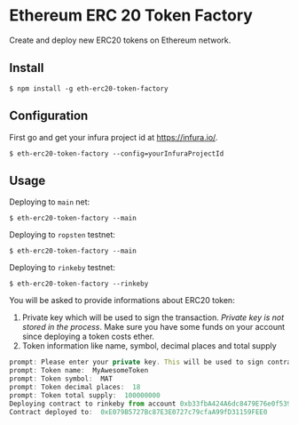 # Ethereum ERC 20 Token Factory
Create and deploy new ERC20 tokens on Ethereum network.

## Install
```
$ npm install -g eth-erc20-token-factory
```

## Configuration
First go and get your infura project id at https://infura.io/.
```
$ eth-erc20-token-factory --config=yourInfuraProjectId
```

## Usage
Deploying to `main` net:
```
$ eth-erc20-token-factory --main
```

Deploying to `ropsten` testnet:
```
$ eth-erc20-token-factory --main
```

Deploying to `rinkeby` testnet:
```
$ eth-erc20-token-factory --rinkeby
```

You will be asked to provide informations about ERC20 token:
1. Private key which will be used to sign the transaction. *Private key is not stored in the process*. Make sure you have some funds on your account since deploying a token costs ether.
2. Token information like name, symbol, decimal places and total supply

```javascript
prompt: Please enter your private key. This will be used to sign contract transaction.:
prompt: Token name:  MyAwesomeToken
prompt: Token symbol:  MAT
prompt: Token decimal places:  18
prompt: Token total supply:  100000000
Deploying contract to rinkeby from account 0xb33fbA424A6dc8479E76e0f539615Bf85dC52840
Contract deployed to:  0xE079B5727Bc87E3E0727c79cfaA99fD31159FEE0
```
